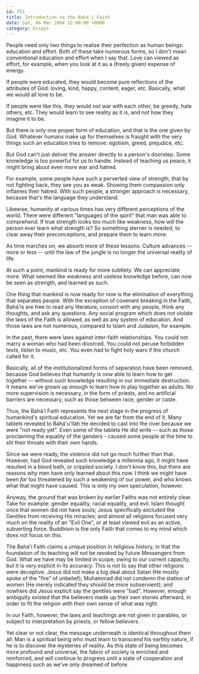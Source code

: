 ```yaml
---
id: 751
title: Introduction to the Bahá'í Faith
date: Sat, 06 Mar 2004 12:00:00 +0000
category: Essays
---
```


People need only two things to realize their perfection as human beings:
education and effort.  Both of these take numerous forms, so I don't
mean conventional education and effort when I say that.  Love can viewed
as effort, for example, when you look at it as a (freely given) expense
of energy.

If people were educated, they would become pure reflections of the
attributes of God: loving, kind, happy, content, eager, etc.  Basically,
what we would all love to be.

If people were like this, they would not war with each other, be greedy,
hate others, etc.  They would learn to see reality as it is, and not how
they imagine it to be.

But there is only one proper form of education, and that is the one
given by God.  Whatever humans make up for themselves is fraught with
the very things such an education tries to remove: egotism, greed,
prejudice, etc.

But God can't just deliver the answer directly to a person's doorstep.
Some knowledge is too powerful for us to handle.  Instead of teaching us
peace, it might bring about even more war and hatred.

For example, some people have such a perverted view of strength, that by
not fighting back, they see you as weak.  Showing them compassion only
inflames their hatred.  With such people, a stronger approach is
necessary, because that's the language they understand.

Likewise, humanity at various times has very different perceptions of
the world.  There were different "languages of the spirit" that man was
able to comprehend.  If true strength looks too much like weakness, how
will the person ever learn what strength is?  So something sterner is
needed, to clear away their preconceptions, and prepare them to learn
more.

As time marches on, we absorb more of these lessons.  Culture advances
-- more or less -- until the law of the jungle is no longer the
universal reality of life.

At such a point, mankind is ready for more subtlety.  We can appreciate
more.  What seemed like weakness and useless knowledge before, can now
be seen as strength, and learned as such.

One thing that mankind is now ready for now is the elimination of
everything that separates people.  With the exception of covenant
breaking in the Faith, Bahá'ís are free to read any literature, consort
with any people, think any thoughts, and ask any questions.  Any social
program which does not violate the laws of the Faith is allowed, as well
as any system of education.  And those laws are not numerous, compared
to Islam and Judaism, for example.

In the past, there were laws against inter-faith relationships.  You
could not marry a woman who had been divorced.  You could not peruse
forbidden texts, listen to music, etc.  You even had to fight holy wars
if the church called for it.

Basically, all of the institutionalized forms of separation have been
removed, because God believes that humanity is now able to learn how to
get together -- without such knowledge resulting in our immediate
destruction.  It means we've grown up enough to learn how to play
together as adults.  No more supervision is necessary, in the form of
priests, and no artificial barriers are necessary, such as those between
race, gender or caste.

Thus, the Bahá'í Faith represents the next stage in the progress of
humankind's spiritual education.  Yet we are far from the end of it.
Many tablets revealed to Bahá'u'lláh He decided to cast into the river
because we were "not ready yet".  Even some of the tablets He did write
-- such as those proclaiming the equality of the genders - caused some
people at the time to slit their throats with their own hands.

Since we were ready, the violence did not go much further than that.
However, had God revealed such knowledge a millennia ago, it might have
resulted in a blood bath, or crippled society.  I don't know this, but
there are reasons why men have only learned about this now.  I think we
might have been *far* too threatened by such a weakening of our power, and
who knows what that might have caused.  This is only my own speculation,
however.

Anyway, the ground that was broken by earlier Faiths was not entirely
clear.  Take for example: gender equality, racial equality, and evil.
Islam thought once that women did not have souls; Jesus specifically
excluded the Gentiles from receiving His miracles; and almost all
religions focused very much on the reality of an "Evil One", or at least
viewed evil as an active, subverting force.  Buddhism is the only Faith
that comes to my mind which does not focus on this.

The Bahá'í Faith claims a unique position in religious history, in that
the foundation of its teaching will not be revoked by future Messengers
from God.  What we have may be limited in scope, owing to our current
capacity, but it is very explicit in its accuracy.  This is not to say
that other religions were deceptive.  Jesus did not make a big deal
about Satan (He mostly spoke of the "fire" of unbelief); Muhammad did
not condemn the station of women (He merely indicated they should be
more subservient); and nowhere did Jesus explicit say the gentiles were
"bad".  However, enough ambiguity existed that the believers made up
their own stories afterward, in order to fit the religion with their own
sense of what was right.

In our Faith, however, the laws and teachings are not given in parables,
or subject to interpretation by priests, or fellow believers.

Yet clear or not clear, the message underneath is identical throughout
them all: Man is a spiritual being who must learn to transcend his
earthly nature, if he is to discover the mysteries of reality.  As this
state of being becomes more profound and universal, the fabric of
society is enriched and reinforced, and will continue to progress until
a state of cooperation and happiness such as we've only dreamed of
before.



